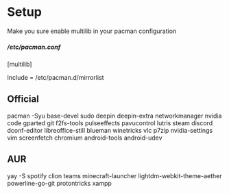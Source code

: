 # Setup
Make you sure enable multilib in your pacman configuration <br/>

##### /etc/pacman.conf

[multilib]

Include = /etc/pacman.d/mirrorlist

## Official

pacman -Syu base-devel sudo deepin deepin-extra networkmanager nvidia code gparted git f2fs-tools pulseeffects pavucontrol lutris steam discord dconf-editor libreoffice-still blueman winetricks vlc p7zip nvidia-settings vim screenfetch chromium android-tools android-udev 

## AUR

yay -S spotify clion teams minecraft-launcher lightdm-webkit-theme-aether powerline-go-git protontricks xampp